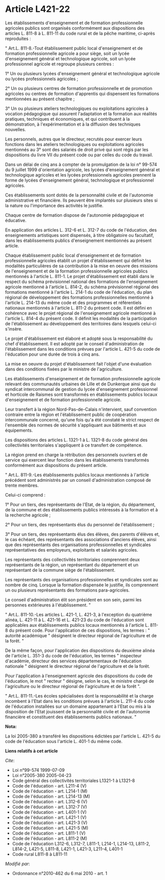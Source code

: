 # Article L421-22

Les établissements d'enseignement et de formation professionnelle agricoles publics sont organisés conformément aux
dispositions des articles L. 811-8 à L. 811-11 du code rural et de la pêche maritime, ci-après reproduites : 

" Art.L. 811-8.-Tout établissement public local d'enseignement et de formation professionnelle agricole a pour siège, soit un
lycée d'enseignement général et technologique agricole, soit un lycée professionnel agricole et regroupe plusieurs centres : 

1° Un ou plusieurs lycées d'enseignement général et technologique agricole ou lycées professionnels agricoles ; 

2° Un ou plusieurs centres de formation professionnelle et de promotion agricoles ou centres de formation d'apprentis qui
dispensent les formations mentionnées au présent chapitre ; 

3° Un ou plusieurs ateliers technologiques ou exploitations agricoles à vocation pédagogique qui assurent l'adaptation et la
formation aux réalités pratiques, techniques et économiques, et qui contribuent à la démonstration, à l'expérimentation et à
la diffusion des techniques nouvelles. 

Les personnels, autres que le directeur, recrutés pour exercer leurs fonctions dans les ateliers technologiques ou
exploitations agricoles mentionnés au 3° sont des salariés de droit privé qui sont régis par les dispositions du livre VII du
présent code ou par celles du code du travail. 

Dans un délai de cinq ans à compter de la promulgation de la loi n° 99-574 du 9 juillet 1999 d'orientation agricole, les
lycées d'enseignement général et technologique agricoles et les lycées professionnels agricoles prennent la forme de lycées
d'enseignement général, technologique et professionnel agricoles. 

Ces établissements sont dotés de la personnalité civile et de l'autonomie administrative et financière. Ils peuvent être
implantés sur plusieurs sites si la nature ou l'importance des activités le justifie. 

Chaque centre de formation dispose de l'autonomie pédagogique et éducative. 

En application des articles L. 312-6 et L. 312-7 du code de l'éducation, des enseignements artistiques sont dispensés, à
titre obligatoire ou facultatif, dans les établissements publics d'enseignement mentionnés au présent article. 

Chaque établissement public local d'enseignement et de formation professionnelle agricoles établit un projet d'établissement
qui définit les modalités particulières de sa contribution à la mise en oeuvre des missions de l'enseignement et de la
formation professionnelle agricoles publics mentionnés à l'article L. 811-1. Le projet d'établissement est établi dans le
respect du schéma prévisionnel national des formations de l'enseignement agricole mentionné à l'article L. 814-2, du schéma
prévisionnel régional des formations mentionné à l'article L. 214-1 du code de l'éducation, du plan régional de développement
des formations professionnelles mentionné à l'article L. 214-13 du même code et des programmes et référentiels nationaux
mentionnés à l'article L. 811-2 du présent code. Il est défini en cohérence avec le projet régional de l'enseignement
agricole mentionné à l'article L. 814-4 du présent code. Il définit les modalités de la participation de l'établissement au
développement des territoires dans lesquels celui-ci s'insère. 

Le projet d'établissement est élaboré et adopté sous la responsabilité du chef d'établissement. Il est adopté par le conseil
d'administration de l'établissement dans les conditions prévues par l'article L. 421-5 du code de l'éducation pour une durée
de trois à cinq ans. 

La mise en oeuvre du projet d'établissement fait l'objet d'une évaluation dans des conditions fixées par le ministre de
l'agriculture. 

Les établissements d'enseignement et de formation professionnelle agricole relevant des communautés urbaines de Lille et de
Dunkerque ainsi que du syndicat intercommunal de gestion du lycée d'enseignement professionnel et horticole de Raismes sont
transformés en établissements publics locaux d'enseignement et de formation professionnelle agricole. 

Leur transfert à la région Nord-Pas-de-Calais n'intervient, sauf convention contraire entre la région et l'établissement
public de coopération intercommunale concerné, qu'une fois qu'a été constaté le strict respect de l'ensemble des normes de
sécurité s'appliquant aux bâtiments et aux équipements. 

Les dispositions des articles L. 1321-1 à L. 1321-8 du code général des collectivités territoriales s'appliquent à ce
transfert de compétence. 

La région prend en charge la rétribution des personnels ouvriers et de service qui exercent leur fonction dans les
établissements transformés conformément aux dispositions du présent article. 

" Art.L. 811-9.-Les établissements publics locaux mentionnés à l'article précédent sont administrés par un conseil
d'administration composé de trente membres. 

Celui-ci comprend : 

1° Pour un tiers, des représentants de l'Etat, de la région, du département, de la commune et des établissements publics
intéressés à la formation et à la recherche agricole ; 

2° Pour un tiers, des représentants élus du personnel de l'établissement ; 

3° Pour un tiers, des représentants élus des élèves, des parents d'élèves et, le cas échéant, des représentants des
associations d'anciens élèves, ainsi que des représentants des organisations professionnelles et syndicales représentatives
des employeurs, exploitants et salariés agricoles. 

Les représentants des collectivités territoriales comprennent deux représentants de la région, un représentant du département
et un représentant de la commune siège de l'établissement. 

Les représentants des organisations professionnelles et syndicales sont au nombre de cinq. Lorsque la formation dispensée le
justifie, ils comprennent un ou plusieurs représentants des formations para-agricoles. 

Le conseil d'administration élit son président en son sein, parmi les personnes extérieures à l'établissement. " 

" Art.L. 811-10.-Les articles L. 421-1, L. 421-3, à l'exception du quatrième alinéa, L. 421-11 à L. 421-16 et L. 421-23 du
code de l'éducation sont applicables aux établissements publics locaux mentionnés à l'article L. 811-8 du présent code. Pour
l'application de ces dispositions, les termes : " autorité académique " désignent le directeur régional de l'agriculture et
de la forêt. " 

De la même façon, pour l'application des dispositions du deuxième alinéa de l'article L. 351-3 du code de l'éducation, les
termes " inspecteur d'académie, directeur des services départementaux de l'éducation nationale " désignent le directeur
régional de l'agriculture et de la forêt. 

Pour l'application à l'enseignement agricole des dispositions du code de l'éducation, le mot " recteur " désigne, selon le
cas, le ministre chargé de l'agriculture ou le directeur régional de l'agriculture et de la forêt ". 

" Art.L. 811-11.-Les écoles spécialisées dont la responsabilité et la charge incombent à l'Etat dans les conditions prévues à
l'article L. 211-4 du code de l'éducation installées sur un domaine appartenant à l'Etat ou mis à la disposition de l'Etat
jouissent de la personnalité civile et de l'autonomie financière et constituent des établissements publics nationaux. "

**Nota:**

La loi 2005-380 a transféré les dispositions édictées par l'article L. 421-5 du code de l'éducation sous l'article L. 401-1
du même code.

**Liens relatifs à cet article**

_Cite_:

  - Loi n°99-574 1999-07-09
  - Loi n°2005-380 2005-04-23
  - Code général des collectivités territoriales L1321-1 à L1321-8
  - Code de l'éducation - art. L211-4 (V)
  - Code de l'éducation - art. L214-1 (M)
  - Code de l'éducation - art. L214-13 (M)
  - Code de l'éducation - art. L312-6 (V)
  - Code de l'éducation - art. L312-7 (V)
  - Code de l'éducation - art. L401-1 (V)
  - Code de l'éducation - art. L421-1 (V)
  - Code de l'éducation - art. L421-3 (V)
  - Code de l'éducation - art. L421-5 (M)
  - Code de l'éducation - art. L811-1 (V)
  - Code de l'éducation - art. L811-2 (M)
  - Code de l'éducation L312-6, L312-7, L811-1, L214-1, L214-13, L811-2, L814-2, L421-5, L811-8, L421-1, L421-3, L211-4, L401-1
  - Code rural L811-8 à L811-11

_Modifié par_:

  - Ordonnance n°2010-462 du 6 mai 2010 - art. 1
